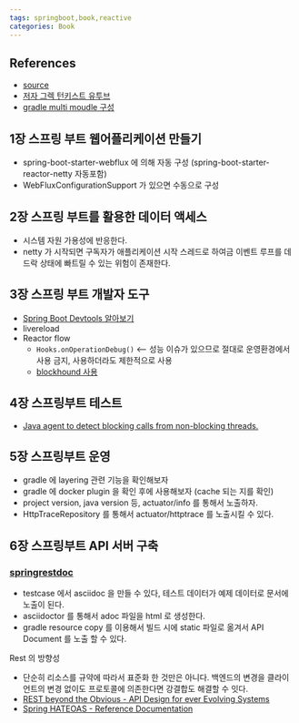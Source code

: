 ```yaml
---
tags: springboot,book,reactive
categories: Book
---
```


## References

- [source](https://github.com/onlybooks/spring-boot-reactive)
- [저자 그렉 턴키스트 유투브](https://www.youtube.com/c/SpringBootLearning)
- [gradle multi moudle 구성](https://velog.io/@sangwoo0727/Gradle%EC%9D%84-%EC%9D%B4%EC%9A%A9%ED%95%9C-%EB%A9%80%ED%8B%B0-%EB%AA%A8%EB%93%88)

## 1장 스프링 부트 웹어플리케이션 만들기

- spring-boot-starter-webflux 에 의해 자동 구성 (spring-boot-starter-reactor-netty 자동포함)
- WebFluxConfigurationSupport 가 있으면 수동으로 구성

## 2장 스프링 부트를 활용한 데이터 액세스

- 시스템 자원 가용성에 반응한다.
- netty 가 시작되면 구독자가 애플리케이션 시작 스레드로 하여금 이벤트 루프를 데드락 상태에 빠트릴 수 있는 위험이 존재한다.

## 3장 스프링 부트 개발자 도구

- [Spring Boot Devtools 알아보기](https://velog.io/@bread_dd/Spring-Boot-Devtools)
- livereload
- Reactor flow
  - `Hooks.onOperationDebug()`  <-- 성능 이슈가 있으므로 절대로 운영환경에서 사용 금지, 사용하더라도 제한적으로 사용
  - [blockhound 사용](https://github.com/reactor/BlockHound)

## 4장 스프링부트 테스트

- [Java agent to detect blocking calls from non-blocking threads.](https://github.com/reactor/BlockHound)

## 5장 스프링부트 운영

- gradle 에 layering 관련 기능을 확인해보자
- gradle 에 docker plugin 을 확인 후에 사용해보자 (cache 되는 지를 확인)
- project version, java version 등, actuator/info 를 통해서 노출하자.
- HttpTraceRepository 를 통해서 actuator/httptrace 를 노출시킬 수 있다.

## 6장 스프링부트 API 서버 구축

### [springrestdoc](https://spring.io/projects/spring-restdocs)

- testcase 에서 asciidoc 을 만들 수 있다, 테스트 데이터가 예제 데이터로 문서에 노출이 된다.
- asciidoctor 를 통해서 adoc 파일을 html 로 생성한다.
- gradle resource copy 를 이용해서 빌드 시에 static 파일로 옮겨서 API Document 를 노출 할 수 있다.

Rest 의 방향성
- 단순히 리소스를 규약에 따라서 표준화 한 것만은 아니다.  백엔드의 변경을 클라이언트의 변경 없이도 프로토콜에 의존한다면 강결합도 해결할 수 잇다. 
- [REST beyond the Obvious - API Design for ever Evolving Systems](https://morioh.com/p/852002808a4e)
- [Spring HATEOAS - Reference Documentation](https://docs.spring.io/spring-hateoas/docs/current/reference/html/#preface)


